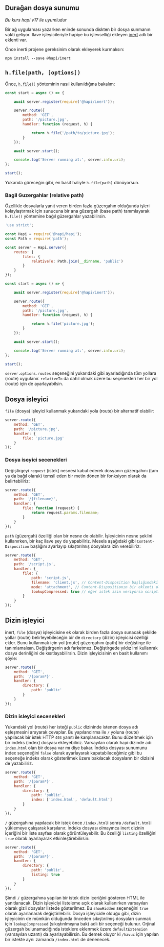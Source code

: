 ## Durağan dosya sunumu

_Bu kurs hapi v17 ile uyumludur_

Bir ağ uygulaması yazarken eninde sonunda diskten bir dosya sunmanın vakti geliyor. Ilave işleyicileriyle hapiye bu işlevselliği ekleyen [inert](https://github.com/hapijs/inert) adlı bir eklenti var.

Önce inerti projene gereksinim olarak ekleyerek kurmalısın:

`npm install --save @hapi/inert`

## `h.file(path, [options])`

Önce, [`h.file()`](https://github.com/hapijs/inert#hfilepath-options) yönteminin nasıl kullanıldığına bakalım:

```javascript
const start = async () => {

    await server.register(require('@hapi/inert'));

    server.route({
        method: 'GET',
        path: '/picture.jpg',
        handler: function (request, h) {

            return h.file('/path/to/picture.jpg');
        }
    });

    await server.start();

    console.log('Server running at:', server.info.uri);
};

start();
```

Yukarıda göreceğin gibi, en basit haliyle `h.file(path)` dönüyorsun.

### Bagil Guzergahlar (relative path)

Özellikle dosyalarla yanıt veren birden fazla güzergahın olduğunda işleri kolaylaştırmak için sunucuna bir ana güzergah (base path) tanımlayarak `h.file()` yöntemine bağıl güzergahlar yazabilirsin.

```javascript
'use strict';

const Hapi = require('@hapi/hapi');
const Path = require('path');

const server = Hapi.server({
    routes: {
        files: {
            relativeTo: Path.join(__dirname, 'public')
        }
    }
});

const start = async () => {

    await server.register(require('@hapi/inert'));

    server.route({
        method: 'GET',
        path: '/picture.jpg',
        handler: function (request, h) {

            return h.file('picture.jpg');
        }
    });

    await server.start();

    console.log('Server running at:', server.info.uri);
};

start();
```

`server.options.routes` seçeneğini yukarıdaki gibi ayarladığında _tüm_ yollara (route) uygulanır. `relativeTo` da dahil olmak üzere bu seçenekleri her bir yol (route) için de ayarlayabilsin.

## Dosya isleyici

`file` (dosya) işleyici kullanmak yukarıdaki yola (route) bir alternatif olabilir:

```javascript
server.route({
    method: 'GET',
    path: '/picture.jpg',
    handler: {
        file: 'picture.jpg'
    }
});
```

### Dosya iseyici secenekleri

Değiştirgeyi `request` (istek) nesnesi kabul ederek dosyanın güzergahını (tam ya da bağıl olarak) temsil eden bir metin dönen bir fonksiyon olarak da belirtebiliriz:

```javascript
server.route({
    method: 'GET',
    path: '/{filename}',
    handler: {
        file: function (request) {
            return request.params.filename;
        }
    }
});
```

`path` (güzergah) özelliği olan bir nesne de olabilir. İşleyicinin nesne şeklini kullanırken, bir kaç ilave şey de yapabiliriz. Mesela aşağıdaki gibi `Content-Disposition` başlığını ayarlayıp sıkıştırılmış dosyalara izin verebiliriz:

```javascript
server.route({
    method: 'GET',
    path: '/script.js',
    handler: {
        file: {
            path: 'script.js',
            filename: 'client.js', // Content-Disposition başlığındaki dosya adının üstüne yaz
            mode: 'attachment', // Content-Dispositionın bir eklenti olduğunu belirt
            lookupCompressed: true // eğer istek izin veriyorsa script.js.gz aramasını etkinleştir
        }
    }
});
```

## Dizin işleyici

inert, `file` (dosya) işleyicisine ek olarak birden fazla dosya sunacak şekilde yollar (route) belirleyebileceğin bir de `directory` (dizin) işleyicisi özelliği ekler. Bunu kullanmak için yol (route) güzergahını (path) bir değiştirge ile tanımlamalısın. Değiştirgenin adı farketmez. Değiştirgede yıldız imi kullanrak dosya derinliğini de kısıtlayabilirsin. Dizin işleyicisinin en basit kullanımı şöyle:

```javascript
server.route({
    method: 'GET',
    path: '/{param*}',
    handler: {
        directory: {
            path: 'public'
        }
    }
});
```

### Dizin isleyici secenekleri

Yukarıdaki yol (route) her isteği `public` dizininde istenen dosya adı eşleşmesini arayarak cevaplar. Bu yapılandırma ile `/` yoluna (route) yapılacak bir istek HTTP `403` yanıtı ile karşılanacaktır. Bunu düzeltmek için bir indeks (index) dosyası ekleyebiliriz. Varsayılan olarak hapi dizinde adı `index.html` olan bir dosya var mı diye bakar. İndeks dosyası sunumunu index seçeneğini `false` olarak ayarlayarak kapatabileceğimiz gibi bu seçeneğe indeks olarak gösterilmek üzere bakılacak dosyaların bir dizisini de yazabiliriz.

```javascript
server.route({
    method: 'GET',
    path: '/{param*}',
    handler: {
        directory: {
            path: 'public',
            index: ['index.html', 'default.html']
        }
    }
});
```

`/` güzergahına yapılacak bir istek önce `/index.html`i sonra `/default.html`i yüklemeye çalışarak karşılanır. İndeks dosyası olmayınca inert dizinin içeriğini bir liste sayfası olarak görüntüleyebilir. Bu özelliği `listing` özelliğini `true` olarak ayarlayarak etkinleştirebilirsin:

```javascript
server.route({
    method: 'GET',
    path: '/{param*}',
    handler: {
        directory: {
            path: 'public',
            listing: true
        }
    }
});
```
Şimdi `/` güzergahına yapılan bir istek dizin içeriğini gösteren HTML ile yanıtlanacak. Dizin işleyiciyi listeleme açık olarak kullanırken varsayılan olarak gizli dosyalar listede gösterilmez. Bu `showHidden` seçeneğini `true` olarak ayarlanarak değiştirilebilir. Dosya işleyicide olduğu gibi, dizin işleyicinin de mümkün olduğunda önceden sıkıştırılmış dosyaları sunmak için `lookupCompressed` (sıkıştırılmışına bak) adlı bir seçeneği bulunur. Orjinal güzergah bulunamadığında isteklere eklenmek üzere `defaultExtension` (varsayılan uzantı)  da ayarlayabilirsin. Bu demek oluyor ki `/havuc` için yapılan bir istekte aynı zamanda `/index.html` de denenecek.
